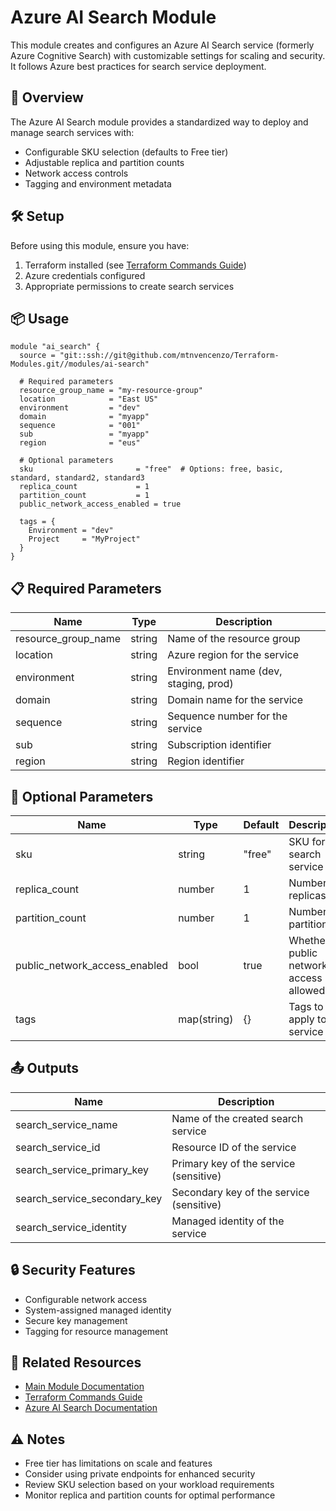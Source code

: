 # Azure AI Search Module

This module creates and configures an Azure AI Search service (formerly Azure Cognitive Search) with customizable settings for scaling and security. It follows Azure best practices for search service deployment.

## 🚀 Overview

The Azure AI Search module provides a standardized way to deploy and manage search services with:
- Configurable SKU selection (defaults to Free tier)
- Adjustable replica and partition counts
- Network access controls
- Tagging and environment metadata

## 🛠️ Setup

Before using this module, ensure you have:
1. Terraform installed (see [Terraform Commands Guide](../../.readme/terraform-commands.md))
2. Azure credentials configured
3. Appropriate permissions to create search services

## 📦 Usage

```hcl
module "ai_search" {
  source = "git::ssh://git@github.com/mtnvencenzo/Terraform-Modules.git//modules/ai-search"

  # Required parameters
  resource_group_name = "my-resource-group"
  location            = "East US"
  environment         = "dev"
  domain              = "myapp"
  sequence            = "001"
  sub                 = "myapp"
  region              = "eus"

  # Optional parameters
  sku                       = "free"  # Options: free, basic, standard, standard2, standard3
  replica_count             = 1
  partition_count           = 1
  public_network_access_enabled = true

  tags = {
    Environment = "dev"
    Project     = "MyProject"
  }
}
```

## 📋 Required Parameters

| Name | Type | Description |
|------|------|-------------|
| resource_group_name | string | Name of the resource group |
| location | string | Azure region for the service |
| environment | string | Environment name (dev, staging, prod) |
| domain | string | Domain name for the service |
| sequence | string | Sequence number for the service |
| sub | string | Subscription identifier |
| region | string | Region identifier |

## 🔧 Optional Parameters

| Name | Type | Default | Description |
|------|------|---------|-------------|
| sku | string | "free" | SKU for the search service |
| replica_count | number | 1 | Number of replicas |
| partition_count | number | 1 | Number of partitions |
| public_network_access_enabled | bool | true | Whether public network access is allowed |
| tags | map(string) | {} | Tags to apply to the service |

## 📤 Outputs

| Name | Description |
|------|-------------|
| search_service_name | Name of the created search service |
| search_service_id | Resource ID of the service |
| search_service_primary_key | Primary key of the service (sensitive) |
| search_service_secondary_key | Secondary key of the service (sensitive) |
| search_service_identity | Managed identity of the service |

## 🔒 Security Features

- Configurable network access
- System-assigned managed identity
- Secure key management
- Tagging for resource management

## 🔗 Related Resources

- [Main Module Documentation](../../README.md)
- [Terraform Commands Guide](../../.readme/terraform-commands.md)
- [Azure AI Search Documentation](https://docs.microsoft.com/en-us/azure/search/)

## ⚠️ Notes

- Free tier has limitations on scale and features
- Consider using private endpoints for enhanced security
- Review SKU selection based on your workload requirements
- Monitor replica and partition counts for optimal performance 